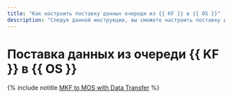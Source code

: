 ```yaml
---
title: "Как настроить поставку данных очереди из {{ KF }} в {{ OS }}"
description: "Следуя данной инструкции, вы сможете настроить поставку данных очереди из {{ KF }} в {{ OS }} с помощью {{ data-transfer-full-name }}."
---
```


# Поставка данных из очереди {{ KF }} в {{ OS }}

{% include notitle [MKF to MOS with Data Transfer](../../_tutorials/dataplatform/data-transfer-mkf-mos.md) %}
